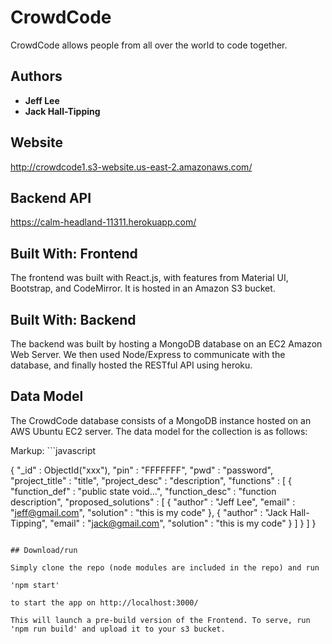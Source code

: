 # CrowdCode

CrowdCode allows people from all over the world to code together.

## Authors

* **Jeff Lee**
* **Jack Hall-Tipping**

## Website

http://crowdcode1.s3-website.us-east-2.amazonaws.com/

## Backend API

https://calm-headland-11311.herokuapp.com/

## Built With: Frontend

The frontend was built with React.js, with features from Material UI, Bootstrap, and CodeMirror. It is hosted in an Amazon S3 bucket.

## Built With: Backend

The backend was built by hosting a MongoDB database on an EC2 Amazon Web Server. We then used Node/Express to communicate with the database, and finally hosted the RESTful API using heroku.

## Data Model

The CrowdCode database consists of a MongoDB instance hosted on an AWS Ubuntu EC2 server. The data model for the collection is as follows:

Markup: ```javascript

{
    "_id" : ObjectId("xxx"),
    "pin" : "FFFFFFF",
    "pwd" : "password",
    "project_title" : "title",
    "project_desc" : "description",
    "functions" : [ 
        {
            "function_def" : "public state void...",
            "function_desc" : "function description",
            "proposed_solutions" : [ 
                {
                    "author" : "Jeff Lee",
                    "email" : "jeff@gmail.com",
                    "solution" : "this is my code"
                }, 
                {
                    "author" : "Jack Hall-Tipping",
                    "email" : "jack@gmail.com",
                    "solution" : "this is my code"
                }
            ]
        }
    ]
}
```

## Download/run

Simply clone the repo (node modules are included in the repo) and run

'npm start'

to start the app on http://localhost:3000/

This will launch a pre-build version of the Frontend. To serve, run 'npm run build' and upload it to your s3 bucket. 

